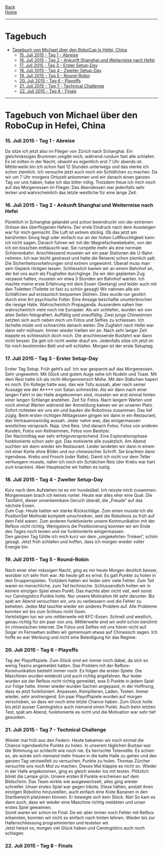[Back](TagebuecherMFT)  
[Home](home)
***
# Tagebuch
  
- <a href="#SM1.0">Tagebuch von Michael über den RoboCup in Hefei, China</a>
	- <a href="#SM1.1">15. Juli 2015 - Tag 1 - Abreise</a>
	- <a href="#SM1.2">16. Juli 2015 - Tag 2 - Ankunft Shanghai und Weiterreise nach Hefei</a>
	- <a href="#SM1.3">17. Juli 2015 - Tag 3 - Erster Setup-Day</a>
	- <a href="#SM1.4">18. Juli 2015 - Tag 4 - Zweiter Setup-Day</a>
	- <a href="#SM1.5">19. Juli 2015 - Tag 5 - Round-Robin</a>
	- <a href="#SM1.6">20. Juli 2015 - Tag 6 - Playoffs</a>
	- <a href="#SM1.7">21. Juli 2015 - Tag 7 - Technical Challenge</a>
	- <a href="#SM1.8">22. Juli 2015 - Tag 8 - Finals</a>

----
# <a name="SM1.0">Tagebuch von Michael über den RoboCup in Hefei, China</a>
### <a name="SM1.1">15. Juli 2015 - Tag 1 - Abreise</a>
Da sitze ich jetzt also im Flieger von Zürich nach Schanghai. Ein gleichmässiges Brummen umgibt mich, während rundum fast alle schlafen. Es ist mitten in der Nacht, obwohl es eigentlich erst 7 Uhr abends ist. Mittlerweile bin ich schon fast 12 Stunden unterwegs und das merke ich schon ziemlich. Ich versuche jetzt auch noch ein Schläfchen zu machen. Da wir um 7 Uhr morgens Ortszeit ankommen und wir danach einen ganzen Tag vor uns haben, habe ich das bitter nötig. Trotzdem freue ich mich noch auf das Morgenessen im Flieger. Das Abendessen war jedenfalls sehr lecker und wahrscheinlich das letzte westliche für eine lange Zeit.
### <a name="SM1.2">16. Juli 2015 - Tag 2 - Ankunft Shanghai und Weiterreise nach Hefei</a>
Pünktlich in Schanghai gelandet und schon beeindruckt von der extremen Grösse des überflogenen Hafens. Der erste Eindruck nach dem Aussteigen war für mich gemischt. Die Luft ist extrem stickig. Ob das jetzt am berühmten Smog liegt oder einfach nur an der hohen Luftfeuchtigkeit kann ich nicht sagen. Danach fuhren wir mit der Magnetschwebebahn, von der ich ein bisschen enttäuscht war. Sie rumpelte mehr als eine normale Schienenbahn. Anschliessend mussten wir ein paar Stationen die U-Bahn nehmen. Ich war leicht gestresst und hatte die Reiserei schon ziemlich satt. Die Sicherheitsvorkehrungen sind extrem ungewohnt. Überall muss man sein Gepäck röntgen lassen. Schliesslich kamen wir an einem Bahnhof an, der bei uns auch als Flughafen durchginge. Da wir den geplanten Zug verpasst hatten, mussten wir etwa 3 Stunden am Bahnhof warten. Ich machte meine erste Erfahrung mit dem Essen (Seetang) und leider auch mit den Toiletten (Toilette ist fast zu schön gesagt) Wir nahmen alle ein Schläfchen auf erstaunlich bequemen Stühlen. Dies wurde nur gestört durch eine Art psychische Folter. Eine Ansage beschallte ununterbrochen die riesige Halle. Wahrscheinlich Propaganda. Ausserdem sahen hier wahrscheinlich viele noch nie Europäer. Als wir schliefen, wurden wir von allen Seiten fotografiert. Auffällig und unauffällig. Zwei junge Chinesinnen setzten sich auch neben mich um Fotos und Selfies zu schiessen. Ich lächelte müde und schnarchte danach weiter. Die Zugfahrt nach Hefei war dann sehr mühsam. Immer wieder hielten wir an. Nach sehr langer Zeit klappte es schliesslich doch noch. Die anschliessende Busfahrt war dann nicht besser. Da geh ich nicht weiter drauf ein. Jedenfalls sitze ich jetzt im für mich bestimmten Bett und will schlafen. Morgen ist der erste Setuptag.
### <a name="SM1.3">17. Juli 2015 - Tag 3 - Erster Setup-Day</a>
Erster Tag Setup. Früh geht’s auf. Ich war gespannt auf das Morgenessen. Sehr ungewohnt. Mit Glück und gutem Auge sehe ich Nudeln und Toast. Mit dem Rest hatte ich als nicht-Morgenmensch Mühe. Mit den Stäbchen hapert es noch. Ein Kollege hatte was, das wie Tofu aussah, aber nach seiner Aussage wie der A**** von Satan schmeckte. Als wir dann nach einer langen Fahrt in der Halle angekommen sind, mussten wir erst einmal hinten einer langen Schlange anstehen. Zeit für Fotos. Nach langem Warten und noch einmal Warten während der Anmeldung kamen wir an unseren Platz. Sofort richteten wir uns ein und bauten die Robotinos zusammen. Das lief zügig. Beim ersten richtigen Mittagessen gingen wir dann in ein Restaurant, das Vertrauenswürdig aussah. Jeder nahm was, das einigermassen westliches versprach. Naja. Und Reis. Und danach Fotos. Fotos von anderen Kunden, Fotos von Kellnerinnen, Fotos vom Besitzer.  
Der Nachmittag war sehr erfolgsversprechend. Eine Explorationsphase funktionierte schon sehr gut. Das motivierte alle zusätzlich.
Am Abend suchten wir dann wieder ein Restaurant. Leider landeten wir dann in einem mit einer Karte ohne Bilder und nur chinesischer Schrift. Sie brachten dann irgendwas. Krebs und Frosch (oder Ratte). Damit ich nicht vor dem Teller verhungern musste, nahm ich noch ein Schälchen Reis (der Krebs war hart zum knacken). Aber Hauptsache wir hatten es lustig. 
### <a name="SM1.4">18. Juli 2015 - Tag 4 - Zweiter Setup-Day</a>
Kurz nach dem Aufstehen ist es mir hundeübel. Ich reisste mich zusammen. Morgenessen brach ich keines runter. Heute war alles eher eine Qual. Die Taxifahrt, dieser unverkennbare Geruch überall, die „Freude“ auf das nächste Essen.  
Zum Cup: Heute hatten wir starke Rückschläge. Zum einen musste ich die PositionSet Methode komplett umschreiben, weil die Robotinos zu früh auf dem Feld waren. Zum anderen funktionierte unsere Kommunikation mit der Refbox nicht richtig. Wenigstens die Positionierung konnten wir am Ende des Tages noch testen und sie funktionierte einigermassen.  
Den ganzen Tag fühlte ich mich kurz vor dem „umgekehrten Trinken“, schön gesagt. Jetzt früh schlafen und hoffen, dass ich morgen wieder voller Energie bin.
### <a name="SM1.5">19. Juli 2015 - Tag 5 - Round-Robin</a>
Nach einer eher mässigen Nacht, ging es mir heute Morgen deutlich besser, worüber ich sehr froh war. Ab heute gilt es ernst. Es galt Punkte zu holen in den Gruppenspielen. Trotzdem hatten wir leider sehr viele Fehler. Zum Teil waren es menschliche, zum Teil technische. Schlussendlich holten wir in keinem einzigen Spiel einen Punkt. Das machte aber nicht viel, weil sonst nur Carologistics Punkte holte. Nur unsere Motivation litt sehr darunter. Bis spät am Abend versuchten wir, uns zu verbessern und die Fehler zu beheben. Jedes Mal tauchte wieder ein anderes Problem auf. Alle Probleme konnten wir bis zum Schluss nicht lösen.  
Verköstigen tun wir uns mittlerweile mit KFC-Essen. Schnell und westlich, genau richtig für ein paar von uns. Mittlerweile sind wir wohl schon berühmt im chinesischen Internet. Die Fotos und Selfies mit uns hören nicht auf. Sogar im Fernsehen sollten wir gemeinsam etwas auf Chinesisch sagen. Ich hoffe es war Werbung und nicht eine Beleidigung für das Regime. 
### <a name="SM1.6">20. Juli 2015 - Tag 6 - Playoffs</a>
Tag der Playoffspiele. Zum Glück sind wir immer noch dabei, da sich so wenig Teams angemeldet hatten. Das Problem mit der Refbox-Kommunikation besteht immer noch. Es folgen die ersten Spiele. Die Maschinen wurden entdeckt und auch richtig angefahren. Nur leider wurden sie der Refbox nicht richtig gemeldet, was 0 Punkte in jedem Spiel zur Folge hatte. Immer wieder wurden Sachen angepasst, in der Hoffnung, dass es jetzt funktioniert. Anpassen, Kompilieren, Laden, Testen. Immer wieder, sehr anstrengend. Ein paar Playoffspiele wurden auf morgen verschoben, so dass wir noch eine letzte Chance haben. Zum Glück holte bis jetzt ausser Carologistics auch niemand einen Punkt. Auch beim letzten Test, spät am Abend, funktionierte es nicht und die Motivation war sehr tief gesunken.
### <a name="SM1.7">21. Juli 2015 - Tag 7 - Technical Challenge</a>
Wieder mal früh aus den Federn. Heute bekamen wir noch einmal die Chance irgendwelche Punkte zu holen. In unserem täglichen Bustaxi war die Stimmung so schlecht wie noch nie. Es herrschte Totenstille. Es schien so, als würde sich niemand mehr freuen in die kalte Halle zu gehen und den ganzen Tag verzweifelt zu versuchen, Punkte zu holen. Thomas Zürcher versuchte uns noch Mut zu machen. Dieses Mal klappte es nicht so. Wieder in der Halle angekommen, ging es gleich wieder los mit testen. Plötzlich blinkt die Lampe grün. Unsere ersten 8 Punkte erscheinen auf dem Bildschirm. Das Team wirkte wie ausgewechselt, alles ging wieder schneller. Unser erstes Spiel war gegen Inbots. Diese hätten, anstatt ihren einzigen Robotino hinzustellen, auch einfach eine Kiste Bananen in den Startbereich platzieren können. Er bewegte sich kein Stück. Nie! So kam es dann auch, dass wir wieder eine Maschine richtig meldeten und unser erstes Spiel gewannen.  
Somit waren wir schon im Final. Da wir aber immer noch Fehler mit Refbox erkannten, konnten wir nicht so einfach nach hinten lehnen. Wieder bis zur Hallenschliessung programmierten und testeten wir.  
Jetzt heisst es, morgen viel Glück haben und Carologistics auch noch schlagen.
### <a name="SM1.8">22. Juli 2015 - Tag 8 - Finals</a>
